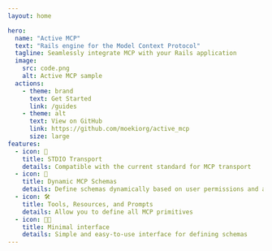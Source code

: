 ```yaml
---
layout: home

hero:
  name: "Active MCP"
  text: "Rails engine for the Model Context Protocol"
  tagline: Seamlessly integrate MCP with your Rails application
  image:
    src: code.png
    alt: Active MCP sample
  actions:
    - theme: brand
      text: Get Started
      link: /guides
    - theme: alt
      text: View on GitHub
      link: https://github.com/moekiorg/active_mcp
      size: large
features:
  - icon: 🤖
    title: STDIO Transport
    details: Compatible with the current standard for MCP transport
  - icon: 🔗
    title: Dynamic MCP Schemas
    details: Define schemas dynamically based on user permissions and application state
  - icon: 🛠️
    title: Tools, Resources, and Prompts
    details: Allow you to define all MCP primitives
  - icon: 🧑‍💻
    title: Minimal interface
    details: Simple and easy-to-use interface for defining schemas
---
```

